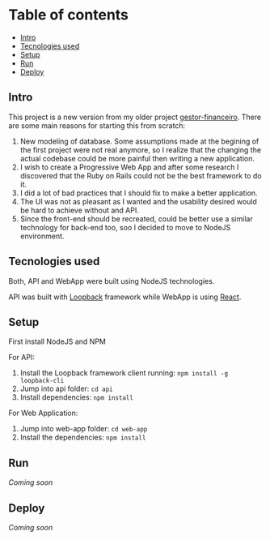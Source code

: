 # Table of contents

- [Intro](#intro)
- [Tecnologies used](#tecnologies-used)
- [Setup](#setup)
- [Run](#run)
- [Deploy](#deploy)

## Intro

This project is a new version from my older project [gestor-financeiro](https://github.com/lczapparolli/gestor-financeiro). There are some main reasons for starting this from scratch:

1. New modeling of database. Some assumptions made at the begining of the first project were not real anymore, so I realize that the changing the actual codebase could be more painful then writing a new application.
1. I wish to create a Progressive Web App and after some research I discovered that the Ruby on Rails could not be the best framework to do it.
1. I did a lot of bad practices that I should fix to make a better application.
1. The UI was not as pleasant as I wanted and the usability desired would be hard to achieve without and API.
1. Since the front-end should be recreated, could be better use a similar technology for back-end too, soo I decided to move to NodeJS environment.

## Tecnologies used

Both, API and WebApp were built using NodeJS technologies.

API was built with [Loopback](https://loopback.io/) framework while WebApp is using [React](https://reactjs.org/).

## Setup

First install NodeJS and NPM

For API:

1. Install the Loopback framework client running: `npm install -g loopback-cli`
1. Jump into api folder: `cd api`
1. Install dependencies: `npm install`

For Web Application:

1. Jump into web-app folder: `cd web-app`
1. Install the dependencies: `npm install`

## Run

_Coming soon_

## Deploy

_Coming soon_